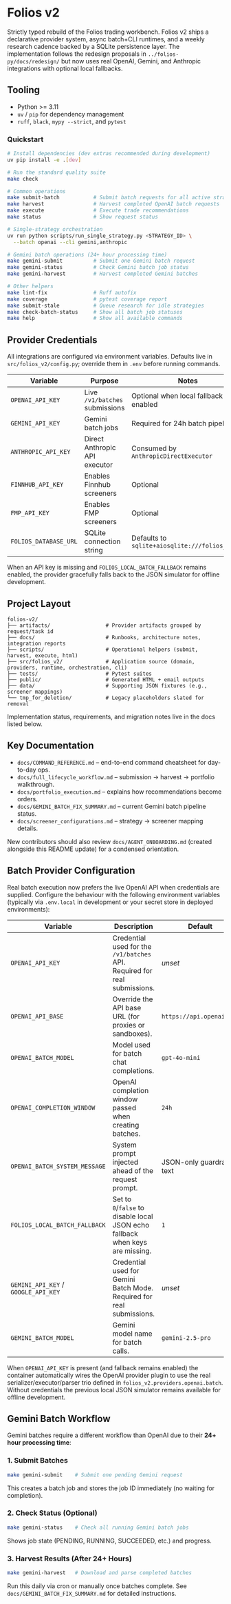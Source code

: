 # Folios v2

Strictly typed rebuild of the Folios trading workbench. Folios v2 ships a declarative
provider system, async batch+CLI runtimes, and a weekly research cadence backed by a
SQLite persistence layer. The implementation follows the redesign proposals in
`../folios-py/docs/redesign/` but now uses real OpenAI, Gemini, and Anthropic
integrations with optional local fallbacks.

## Tooling
- Python >= 3.11
- `uv` / `pip` for dependency management
- `ruff`, `black`, `mypy --strict`, and `pytest`

### Quickstart
```bash
# Install dependencies (dev extras recommended during development)
uv pip install -e .[dev]

# Run the standard quality suite
make check

# Common operations
make submit-batch           # Submit batch requests for all active strategies
make harvest                # Harvest completed OpenAI batch requests
make execute                # Execute trade recommendations
make status                 # Show request status

# Single-strategy orchestration
uv run python scripts/run_single_strategy.py <STRATEGY_ID> \
  --batch openai --cli gemini,anthropic

# Gemini batch operations (24+ hour processing time)
make gemini-submit          # Submit one Gemini batch request
make gemini-status          # Check Gemini batch job status
make gemini-harvest         # Harvest completed Gemini batches

# Other helpers
make lint-fix               # Ruff autofix
make coverage               # pytest coverage report
make submit-stale           # Queue research for idle strategies
make check-batch-status     # Show all batch job statuses
make help                   # Show all available commands
```

## Provider Credentials

All integrations are configured via environment variables. Defaults live in
`src/folios_v2/config.py`; override them in `.env` before running commands.

| Variable | Purpose | Notes |
| --- | --- | --- |
| `OPENAI_API_KEY` | Live `/v1/batches` submissions | Optional when local fallback enabled |
| `GEMINI_API_KEY` | Gemini batch jobs | Required for 24h batch pipeline |
| `ANTHROPIC_API_KEY` | Direct Anthropic API executor | Consumed by `AnthropicDirectExecutor` |
| `FINNHUB_API_KEY` | Enables Finnhub screeners | Optional |
| `FMP_API_KEY` | Enables FMP screeners | Optional |
| `FOLIOS_DATABASE_URL` | SQLite connection string | Defaults to `sqlite+aiosqlite:///folios_v2.db` |

When an API key is missing and `FOLIOS_LOCAL_BATCH_FALLBACK` remains enabled, the
provider gracefully falls back to the JSON simulator for offline development.

## Project Layout

```
folios-v2/
├── artifacts/                  # Provider artifacts grouped by request/task id
├── docs/                       # Runbooks, architecture notes, integration reports
├── scripts/                    # Operational helpers (submit, harvest, execute, html)
├── src/folios_v2/              # Application source (domain, providers, runtime, orchestration, cli)
├── tests/                      # Pytest suites
├── public/                     # Generated HTML + email outputs
├── data/                       # Supporting JSON fixtures (e.g., screener mappings)
└── tmp_for_deletion/           # Legacy placeholders slated for removal
```

Implementation status, requirements, and migration notes live in the docs listed below.

## Key Documentation

- `docs/COMMAND_REFERENCE.md` – end-to-end command cheatsheet for day-to-day ops.
- `docs/full_lifecycle_workflow.md` – submission → harvest → portfolio walkthrough.
- `docs/portfolio_execution.md` – explains how recommendations become orders.
- `docs/GEMINI_BATCH_FIX_SUMMARY.md` – current Gemini batch pipeline status.
- `docs/screener_configurations.md` – strategy → screener mapping details.

New contributors should also review `docs/AGENT_ONBOARDING.md` (created alongside this
README update) for a condensed orientation.

## Batch Provider Configuration

Real batch execution now prefers the live OpenAI API when credentials are supplied. Configure the behaviour
with the following environment variables (typically via `.env.local` in development or your secret store in
deployed environments):

| Variable | Description | Default |
| --- | --- | --- |
| `OPENAI_API_KEY` | Credential used for the `/v1/batches` API. Required for real submissions. | _unset_ |
| `OPENAI_API_BASE` | Override the API base URL (for proxies or sandboxes). | `https://api.openai.com` |
| `OPENAI_BATCH_MODEL` | Model used for batch chat completions. | `gpt-4o-mini` |
| `OPENAI_COMPLETION_WINDOW` | OpenAI completion window passed when creating batches. | `24h` |
| `OPENAI_BATCH_SYSTEM_MESSAGE` | System prompt injected ahead of the request prompt. | JSON-only guardrail text |
| `FOLIOS_LOCAL_BATCH_FALLBACK` | Set to `0`/`false` to disable local JSON echo fallback when keys are missing. | `1` |
| `GEMINI_API_KEY` / `GOOGLE_API_KEY` | Credential used for Gemini Batch Mode. Required for real submissions. | _unset_ |
| `GEMINI_BATCH_MODEL` | Gemini model name for batch calls. | `gemini-2.5-pro` |

When `OPENAI_API_KEY` is present (and fallback remains enabled) the container automatically wires the
OpenAI provider plugin to use the real serializer/executor/parser trio defined in `folios_v2.providers.openai.batch`.
Without credentials the previous local JSON simulator remains available for offline development.

## Gemini Batch Workflow

Gemini batches require a different workflow than OpenAI due to their **24+ hour processing time**:

### 1. Submit Batches
```bash
make gemini-submit    # Submit one pending Gemini request
```

This creates a batch job and stores the job ID immediately (no waiting for completion).

### 2. Check Status (Optional)
```bash
make gemini-status    # Check all running Gemini batch jobs
```

Shows job state (PENDING, RUNNING, SUCCEEDED, etc.) and progress.

### 3. Harvest Results (After 24+ Hours)
```bash
make gemini-harvest   # Download and parse completed batches
```

Run this daily via cron or manually once batches complete. See `docs/GEMINI_BATCH_FIX_SUMMARY.md` for detailed instructions.
